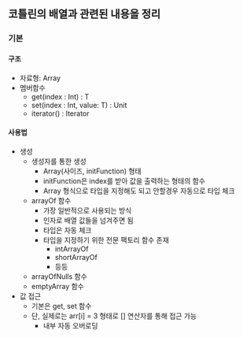 ## 코틀린의 배열과 관련된 내용을 정리

### 기본
#### 구조
- 자료형: Array<T>
- 멤버함수
  - get(index : Int) : T
  - set(index : Int, value: T) : Unit
  - iterator() : Iterator<T>
  
#### 사용법
- 생성
  - 생성자를 통한 생성
    - Array(사이즈, initFunction) 형태
    - initFunction은 index를 받아 값을 출력하는 형태의 함수
    - Array<T> 형식으로 타입을 지정해도 되고 안할경우 자동으로 타입 체크
  - arrayOf 함수
    - 가장 일반적으로 사용되는 방식
    - 인자로 배열 값들을 넘겨주면 됨
    - 타입은 자동 체크
    - 타입을 지정하기 위한 전문 팩토리 함수 존재
      - intArrayOf
      - shortArrayOf
      - 등등
  - arrayOfNulls 함수
  - emptyArray 함수
- 값 접근
  - 기본은 get, set 함수
  - 단, 실제로는 arr[i] = 3 형태로 [] 연산자를 통해 접근 가능
    - 내부 자동 오버로딩
